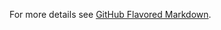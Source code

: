 



For more details see [GitHub Flavored Markdown](https://guides.github.com/features/mastering-markdown/).



